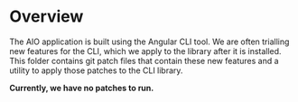 # Overview

The AIO application is built using the Angular CLI tool. We are often trialling new features for the CLI, which we apply to the library after it is installed.  This folder contains git patch files that contain these new features and a utility to apply those patches to the CLI library.

**Currently, we have no patches to run.**
